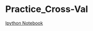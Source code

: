 Practice_Cross-Val
==================

[Ipython Notebook](http://nbviewer.ipython.org/github/nyghtowl/Practice_Cross-Val/blob/master/Confusion_Assignment.ipynb)
